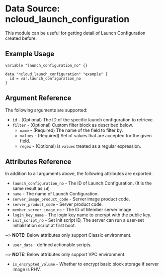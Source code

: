 # Data Source: ncloud_launch_configuration

This module can be useful for getting detail of Launch Configuration created before.

## Example Usage

```hcl
variable "launch_configuration_no" {}

data "ncloud_launch_configuration" "example" {
  id = var.launch_configuration_no
}
```

## Argument Reference

The following arguments are supported:

* `id` - (Optional) The ID of the specific launch configuration to retrieve.
* `filter` - (Optional) Custom filter block as described below.
    * `name` - (Required) The name of the field to filter by.
    * `values` - (Required) Set of values that are accepted for the given field.
    * `regex` - (Optional) is `values` treated as a regular expression.

## Attributes Reference

In addition to all arguments above, the following attributes are exported:

* `launch_configuration_no` - The ID of Launch Configuration. (It is the same result as `id`)
* `name` - The name of Launch Configuration.
* `server_image_product_code` - Server image product code.
* `server_product_code` - Server product code.
* `member_server_image_no` - The ID of Member server image.
* `login_key_name` - The login key name to encrypt with the public key.
* `init_script_no` - Set init script ID, The server can run a user-set initialization script at first boot.

~> **NOTE:** Below attributes only support Classic environment.

* `user_data` - defined actionable scripts.

~> **NOTE:** Below attributes only support VPC environment.

* `is_encrypted_volume` - Whether to encrypt basic block storage if server image is RHV.